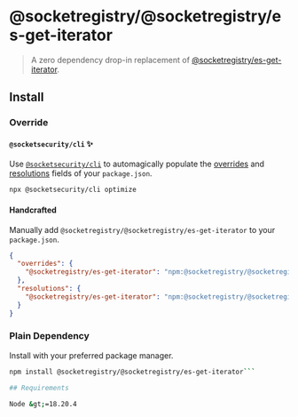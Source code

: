 # @socketregistry/@socketregistry/es-get-iterator

> A zero dependency drop-in replacement of
> [@socketregistry/es-get-iterator](https://www.npmjs.com/package/@socketregistry/es-get-iterator).

## Install

### Override

#### `@socketsecurity/cli` :sparkles:

Use [`@socketsecurity/cli`](https://www.npmjs.com/package/@socketsecurity/cli)
to automagically populate the
[overrides](https://docs.npmjs.com/cli/v9/configuring-npm/package-json#overrides)
and [resolutions](https://yarnpkg.com/configuration/manifest#resolutions) fields
of your `package.json`.

```sh
npx @socketsecurity/cli optimize
```

#### Handcrafted

Manually add `@socketregistry/@socketregistry/es-get-iterator` to your
`package.json`.

```json
{
  "overrides": {
    "@socketregistry/es-get-iterator": "npm:@socketregistry/@socketregistry/es-get-iterator@^1"
  },
  "resolutions": {
    "@socketregistry/es-get-iterator": "npm:@socketregistry/@socketregistry/es-get-iterator@^1"
  }
}
```

### Plain Dependency

Install with your preferred package manager.

````sh
npm install @socketregistry/@socketregistry/es-get-iterator```

## Requirements

Node &gt;=18.20.4
````
